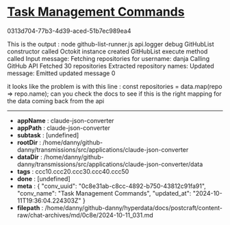 # [Task Management Commands](https://claude.ai/chat/0c8e31ab-c8cc-4892-b750-43812c91fa91)

0313d704-77b3-4d39-aced-51b7ec989ea4

This is the output : 
node github-list-runner.js 
 api.logger debug
GitHubList constructor called
Octokit instance created
GitHubList execute method called
Input message:
Fetching repositories for username: danja
Calling GitHub API
Fetched 30 repositories
Extracted repository names:
Updated message:
Emitted updated message
0

it looks like the problem is with this line :
   const repositories = data.map(repo => repo.name);
can you check the docs to see if this is the right mapping for the data coming back from the api

---

* **appName** : claude-json-converter
* **appPath** : claude-json-converter
* **subtask** : [undefined]
* **rootDir** : /home/danny/github-danny/transmissions/src/applications/claude-json-converter
* **dataDir** : /home/danny/github-danny/transmissions/src/applications/claude-json-converter/data
* **tags** : ccc10.ccc20.ccc30.ccc40.ccc50
* **done** : [undefined]
* **meta** : {
  "conv_uuid": "0c8e31ab-c8cc-4892-b750-43812c91fa91",
  "conv_name": "Task Management Commands",
  "updated_at": "2024-10-11T19:36:04.224303Z"
}
* **filepath** : /home/danny/github-danny/hyperdata/docs/postcraft/content-raw/chat-archives/md/0c8e/2024-10-11_031.md